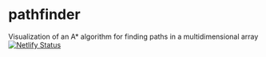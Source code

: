 # pathfinder
Visualization of an A* algorithm for finding paths in a multidimensional array
[![Netlify Status](https://api.netlify.com/api/v1/badges/d2a4031d-2e3e-469a-8832-06fac0d48bae/deploy-status)](https://app.netlify.com/sites/ecstatic-lamarr-16bbfa/deploys)
